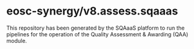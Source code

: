 # eosc-synergy/v8.assess.sqaaas
This repository has been generated by the SQAaaS platform to run the pipelines
for the operation of the
Quality Assessment & Awarding (QAA)
module.